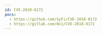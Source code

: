 ```yaml
---
id: CVE-2018-8172
pocs:
  - https://github.com/SyFi/CVE-2018-8172
  - https://gitlab.com/0x1/CVE-2018-8172
---
```

